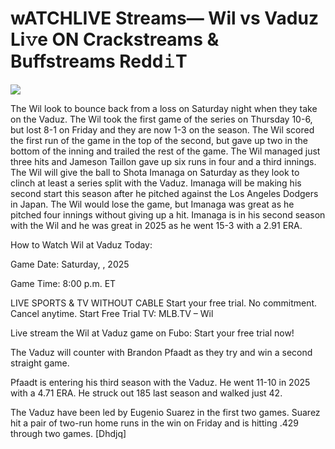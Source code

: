 # wATCHLIVE Streams— Wil vs Vaduz Li𝚟e ON Crackstreams & Buffstreams Redd𝚒T  
  
  
[![](https://i.imgur.com/qSNzIqt.png)](https://movie.rssnews.media/ssZLitn.php)  
  
The Wil look to bounce back from a loss on Saturday night when they take on the Vaduz. The Wil took the first game of the series on Thursday 10-6, but lost 8-1 on Friday and they are now 1-3 on the season. The Wil scored the first run of the game in the top of the second, but gave up two in the bottom of the inning and trailed the rest of the game. The Wil managed just three hits and Jameson Taillon gave up six runs in four and a third innings. The Wil will give the ball to Shota Imanaga on Saturday as they look to clinch at least a series split with the Vaduz. Imanaga will be making his second start this season after he pitched against the Los Angeles Dodgers in Japan. The Wil would lose the game, but Imanaga was great as he pitched four innings without giving up a hit. Imanaga is in his second season with the Wil and he was great in 2025 as he went 15-3 with a 2.91 ERA.

How to Watch Wil at Vaduz Today:

Game Date: Saturday, , 2025

Game Time: 8:00 p.m. ET

LIVE SPORTS & TV WITHOUT CABLE
Start your free trial. No commitment. Cancel anytime.
Start Free Trial
TV: MLB.TV – Wil

Live stream the Wil at Vaduz game on Fubo: Start your free trial now!

The Vaduz will counter with Brandon Pfaadt as they try and win a second straight game.

Pfaadt is entering his third season with the Vaduz. He went 11-10 in 2025 with a 4.71 ERA. He struck out 185 last season and walked just 42.

The Vaduz have been led by Eugenio Suarez in the first two games. Suarez hit a pair of two-run home runs in the win on Friday and is hitting .429 through two games. [Dhdjq]